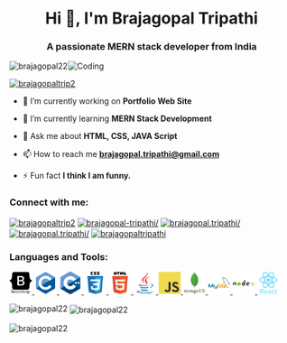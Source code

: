 
<h1 align="center">Hi 👋, I'm Brajagopal Tripathi</h1>
<h3 align="center">A passionate MERN stack developer from India</h3>
<img align="right" alt="Coding" width="400" src="https://www.eklavvya.com/wp-content/uploads/2022/04/animation_500_l2erhlca-1.gif">

<p align="left"> <img src="https://komarev.com/ghpvc/?username=brajagopal22&label=Profile%20views&color=0e75b6&style=flat" alt="brajagopal22" /> </p>

<p align="left"> <a href="https://twitter.com/brajagopaltrip2" target="blank"><img src="https://img.shields.io/twitter/follow/brajagopaltrip2?logo=twitter&style=for-the-badge" alt="brajagopaltrip2" /></a> </p>

- 🔭 I’m currently working on **Portfolio Web Site**

- 🌱 I’m currently learning **MERN Stack Development**

- 💬 Ask me about **HTML, CSS, JAVA Script**

- 📫 How to reach me **brajagopal.tripathi@gmail.com**

- ⚡ Fun fact **I think I am funny.**

<h3 align="left">Connect with me:</h3>
<p align="left">
<a href="https://twitter.com/brajagopaltrip2" target="blank"><img align="center" src="https://raw.githubusercontent.com/rahuldkjain/github-profile-readme-generator/master/src/images/icons/Social/twitter.svg" alt="brajagopaltrip2" height="30" width="40" /></a>
<a href="https://linkedin.com/in/brajagopal-tripathi/" target="blank"><img align="center" src="https://raw.githubusercontent.com/rahuldkjain/github-profile-readme-generator/master/src/images/icons/Social/linked-in-alt.svg" alt="brajagopal-tripathi/" height="30" width="40" /></a>
<a href="https://fb.com/brajagopal.tripathi/" target="blank"><img align="center" src="https://raw.githubusercontent.com/rahuldkjain/github-profile-readme-generator/master/src/images/icons/Social/facebook.svg" alt="brajagopal.tripathi/" height="30" width="40" /></a>
<a href="https://instagram.com/brajagopal.tripathi/" target="blank"><img align="center" src="https://raw.githubusercontent.com/rahuldkjain/github-profile-readme-generator/master/src/images/icons/Social/instagram.svg" alt="brajagopal.tripathi/" height="30" width="40" /></a>
<a href="https://auth.geeksforgeeks.org/user/brajagopaltripathi" target="blank"><img align="center" src="https://raw.githubusercontent.com/rahuldkjain/github-profile-readme-generator/master/src/images/icons/Social/geeks-for-geeks.svg" alt="brajagopaltripathi" height="30" width="40" /></a>
</p>

<h3 align="left">Languages and Tools:</h3>
<p align="left"> <a href="https://getbootstrap.com" target="_blank" rel="noreferrer"> <img src="https://raw.githubusercontent.com/devicons/devicon/master/icons/bootstrap/bootstrap-plain-wordmark.svg" alt="bootstrap" width="40" height="40"/> </a> <a href="https://www.cprogramming.com/" target="_blank" rel="noreferrer"> <img src="https://raw.githubusercontent.com/devicons/devicon/master/icons/c/c-original.svg" alt="c" width="40" height="40"/> </a> <a href="https://www.w3schools.com/cpp/" target="_blank" rel="noreferrer"> <img src="https://raw.githubusercontent.com/devicons/devicon/master/icons/cplusplus/cplusplus-original.svg" alt="cplusplus" width="40" height="40"/> </a> <a href="https://www.w3schools.com/css/" target="_blank" rel="noreferrer"> <img src="https://raw.githubusercontent.com/devicons/devicon/master/icons/css3/css3-original-wordmark.svg" alt="css3" width="40" height="40"/> </a> <a href="https://www.w3.org/html/" target="_blank" rel="noreferrer"> <img src="https://raw.githubusercontent.com/devicons/devicon/master/icons/html5/html5-original-wordmark.svg" alt="html5" width="40" height="40"/> </a> <a href="https://www.java.com" target="_blank" rel="noreferrer"> <img src="https://raw.githubusercontent.com/devicons/devicon/master/icons/java/java-original.svg" alt="java" width="40" height="40"/> </a> <a href="https://developer.mozilla.org/en-US/docs/Web/JavaScript" target="_blank" rel="noreferrer"> <img src="https://raw.githubusercontent.com/devicons/devicon/master/icons/javascript/javascript-original.svg" alt="javascript" width="40" height="40"/> </a> <a href="https://www.mongodb.com/" target="_blank" rel="noreferrer"> <img src="https://raw.githubusercontent.com/devicons/devicon/master/icons/mongodb/mongodb-original-wordmark.svg" alt="mongodb" width="40" height="40"/> </a> <a href="https://www.mysql.com/" target="_blank" rel="noreferrer"> <img src="https://raw.githubusercontent.com/devicons/devicon/master/icons/mysql/mysql-original-wordmark.svg" alt="mysql" width="40" height="40"/> </a> <a href="https://nodejs.org" target="_blank" rel="noreferrer"> <img src="https://raw.githubusercontent.com/devicons/devicon/master/icons/nodejs/nodejs-original-wordmark.svg" alt="nodejs" width="40" height="40"/> </a> <a href="https://reactjs.org/" target="_blank" rel="noreferrer"> <img src="https://raw.githubusercontent.com/devicons/devicon/master/icons/react/react-original-wordmark.svg" alt="react" width="40" height="40"/> </a> </p>

<p><img align="left" src="https://github-readme-stats.vercel.app/api/top-langs?username=brajagopal22&show_icons=true&locale=en&layout=compact" alt="brajagopal22" /></p>

<p>&nbsp;<img align="center" src="https://github-readme-stats.vercel.app/api?username=brajagopal22&show_icons=true&locale=en" alt="brajagopal22" /></p>

<p><img align="center" src="https://github-readme-streak-stats.herokuapp.com/?user=brajagopal22&" alt="brajagopal22" /></p>

